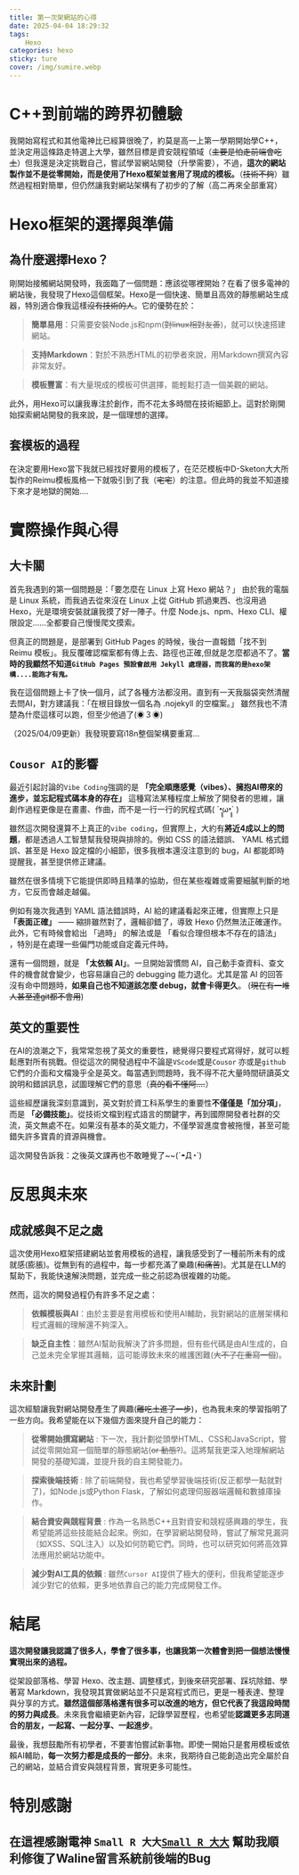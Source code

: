 ```yaml
---
title: 第一次架網站的心得
date: 2025-04-04 18:29:32
tags: 
	Hexo
categories: hexo
sticky: ture
cover: /img/sumire.webp
---
```


# C++到前端的跨界初體驗
我開始寫程式和其他電神比已經算很晚了，約莫是高一上第一學期開始學C++，並決定用這條路走特選上大學，雖然目標是資安競程領域（~~主要是怕走前端會吃土~~）但我還是決定挑戰自己，嘗試學習網站開發（升學需要），不過，**這次的網站製作並不是從零開始，而是使用了Hexo框架並套用了現成的模板。**（~~技術不夠~~）雖然過程相對簡單，但仍然讓我對網站架構有了初步的了解（高二再來全部重寫）

# Hexo框架的選擇與準備
## 為什麼選擇Hexo？
剛開始接觸網站開發時，我面臨了一個問題：應該從哪裡開始？在看了很多電神的網站後，我發現了Hexo這個框架。Hexo是一個快速、簡單且高效的靜態網站生成器，特別適合像我這樣~~沒有技術的人~~。它的優勢在於：
> **簡單易用**：只需要安裝Node.js和npm(~~對linux相對友善~~)，就可以快速搭建網站。

>**支持Markdown**：對於不熟悉HTML的初學者來說，用Markdown撰寫內容非常友好。

>**模板豐富**：有大量現成的模板可供選擇，能輕鬆打造一個美觀的網站。

此外，用Hexo可以讓我專注於創作，而不花太多時間在技術細節上。這對於剛開始探索網站開發的我來說，是一個理想的選擇。

## 套模板的過程
在決定要用Hexo當下我就已經找好要用的模板了，在茫茫模板中D-Sketon大大所製作的Reimu模板風格一下就吸引到了我（~~宅宅~~）的注意。但此時的我並不知道接下來才是地獄的開始....

# 實際操作與心得
## 大卡關
首先我遇到的第一個問題是：「要怎麼在 Linux 上寫 Hexo 網站？」
由於我的電腦是 Linux 系統，而我過去從來沒在 Linux 上從 GitHub 抓過東西、也沒用過 Hexo，光是環境安裝就讓我摸了好一陣子。什麼 Node.js、npm、Hexo CLI、權限設定……全都要自己慢慢爬文摸索。

但真正的問題是，是部署到 GitHub Pages 的時候，後台一直報錯「找不到 Reimu 模板」。我反覆確認檔案都有傳上去、路徑也正確,但就是怎麼都過不了。**當時的我顯然不知道`GitHub Pages 預設會啟用 Jekyll 處理器，而我寫的是hexo架構....能跑才有鬼。`**

我在這個問題上卡了快一個月，試了各種方法都沒用。直到有一天我腦袋突然清醒去問AI，對方建議我：「在根目錄放一個名為 .nojekyll 的空檔案。」
雖然我也不清楚為什麼這樣可以跑，但至少他過了(◉３◉)

（2025/04/09更新）我發現要寫i18n整個架構要重寫...

## `Cousor AI`的影響
最近引起討論的`Vibe Coding`強調的是 **「完全順應感覺（vibes）、擁抱AI帶來的進步，並忘記程式碼本身的存在」** 這種寫法某種程度上解放了開發者的思維，讓創作過程更像是在畫畫、作曲，而不是一行一行的尻程式碼( ´•̥̥̥ω•̥̥̥` )

雖然這次開發還算不上真正的`vibe coding`，但實際上，大約有**將近4成以上的問題**，都是透過人工智慧幫我發現與排除的。例如 CSS 的語法錯誤、 YAML 格式錯誤、甚至是 Hexo 設定檔的小細節，很多我根本還沒注意到的 bug，AI 都能即時提醒我，甚至提供修正建議。

雖然在很多情境下它能提供即時且精準的協助，但在某些複雜或需要細膩判斷的地方，它反而會越走越偏。

例如有幾次我遇到 YAML 語法錯誤時，AI 給的建議看起來正確，但實際上只是 **「表面正確」** —— 縮排雖然對了，邏輯卻錯了，導致 Hexo 仍然無法正確運作。此外，它有時候會給出 「過時」 的解法或是 「看似合理但根本不存在的語法」 ，特別是在處理一些偏門功能或自定義元件時。

還有一個問題，就是 **「太依賴 AI」**。一旦開始習慣問 AI，自己動手查資料、查文件的機會就會變少，也容易讓自己的 debugging 能力退化。尤其是當 AI 的回答沒有命中問題時，**如果自己也不知道該怎麼 debug，就會卡得更久**。
(~~現在有一堆人甚至連git都不會用~~)

## 英文的重要性
在AI的浪潮之下，我常常忽視了英文的重要性，總覺得只要程式寫得好，就可以輕鬆應對所有挑戰。但從這次的開發過程中不論是`VScode`或是`Cousor` 亦或是`github`它們的介面和文檔幾乎全是英文。每當遇到問題時，我不得不花大量時間研讀英文說明和錯誤訊息，試圖理解它們的意思（~~真的看不懂阿....~~）

這些經歷讓我深刻意識到，英文對於資工科系學生的重要性**不僅僅是「加分項」**，而是 **「必備技能」**。從技術文檔到程式語言的關鍵字，再到國際開發者社群的交流，英文無處不在。如果沒有基本的英文能力，不僅學習進度會被拖慢，甚至可能錯失許多寶貴的資源與機會。

這次開發告訴我：之後英文課再也不敢睡覺了~~(´◓Д◔`)

# 反思與未來
## 成就感與不足之處
這次使用Hexo框架搭建網站並套用模板的過程，讓我感受到了一種前所未有的成就感(膨脹)。從無到有的過程中，每一步都充滿了樂趣(~~和痛苦~~)。尤其是在LLM的幫助下，我能快速解決問題，並完成一些之前認為很複雜的功能。

然而，這次的開發過程仍有許多不足之處：

>**依賴模板與AI**：由於主要是套用模板和使用AI輔助，我對網站的底層架構和程式邏輯的理解還不夠深入。

>**缺乏自主性**：雖然AI幫助我解決了許多問題，但有些代碼是由AI生成的，自己並未完全掌握其邏輯，這可能導致未來的維護困難(~~大不了在重寫一個~~)。

## 未來計劃
這次經驗讓我對網站開發產生了興趣(~~離吃土進了一步~~)，也為我未來的學習指明了一些方向。我希望能在以下幾個方面來提升自己的能力：

>**從零開始撰寫網站** :
下一次，我計劃從頭學HTML、CSS和JavaScript，嘗試從零開始寫一個簡單的靜態網站(~~or 動態?~~)。這將幫我更深入地理解網站開發的基礎知識，並提升我的自主開發能力。

>**探索後端技術** :
除了前端開發，我也希望學習後端技術(反正都學一點就對了)，如Node.js或Python Flask，了解如何處理伺服器端邏輯和數據庫操作。

>**結合資安與競程背景** :
作為一名熟悉C++且對資安和競程感興趣的學生，我希望能將這些技能結合起來。例如，在學習網站開發時，嘗試了解常見漏洞（如XSS、SQL注入）以及如何防範它們。同時，也可以研究如何將高效算法應用於網站功能中。

>**減少對AI工具的依賴** :
雖然`Cursor AI`提供了極大的便利，但我希望能逐步減少對它的依賴，更多地依靠自己的能力完成開發工作。

# 結尾

**這次開發讓我認識了很多人，學會了很多事，也讓我第一次體會到把一個想法慢慢實現出來的過程。**

從架設部落格、學習 Hexo、改主題、調整樣式，到後來研究部署、踩坑除錯、學著寫 Markdown，我發現其實做網站並不只是寫程式而已，更是一種表達、整理與分享的方式。**雖然這個部落格還有很多可以改進的地方，但它代表了我這段時間的努力與成長**。未來我會繼續更新內容，記錄學習歷程，也希望能**認識更多志同道合的朋友，一起寫、一起分享、一起進步**。

最後，我想鼓勵所有初學者，不要害怕嘗試新事物。即使一開始只是套用模板或依賴AI輔助，**每一次努力都是成長的一部分**。未來，我期待自己能創造出完全屬於自己的網站，並結合資安與競程背景，實現更多可能性。

# 特別感謝
## 在這裡感謝電神 **`Small R 大大`**[`Small R 大大`](https://smallr-portfolio.vercel.app/en) 幫助我順利修復了Waline留言系統前後端的Bug
